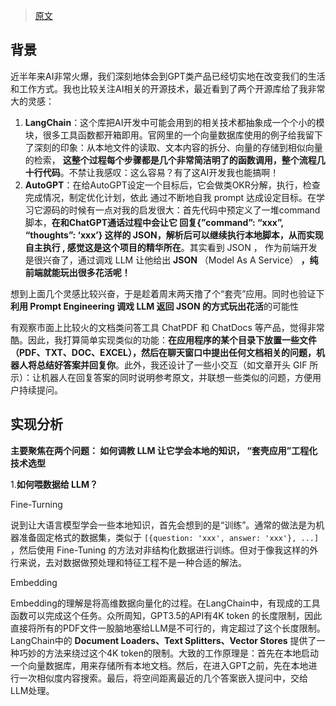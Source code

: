 > [原文](https://zhuanlan.zhihu.com/p/630918550) 

## 背景

近半年来AI非常火爆，我们深刻地体会到GPT类产品已经切实地在改变我们的生活和工作方式。我也比较关注AI相关的开源技术，最近看到了两个开源库给了我非常大的灵感：

1. **LangChain**：这个库把AI开发中可能会用到的相关技术都抽象成一个个小的模块，很多工具函数都开箱即用。官网里的一个向量数据库使用的例子给我留下了深刻的印象：从本地文件的读取、文本内容的拆分、向量的存储到相似向量的检索， **这整个过程每个步骤都是几个非常简洁明了的函数调用，整个流程几十行代码**。不禁让我感叹：这么容易？有了这AI开发我也能搞啊！
2. **AutoGPT**：在给AutoGPT设定一个目标后，它会做类OKR分解，执行，检查完成情况，制定优化计划，依此 通过不断地自我 prompt 达成设定目标。在学习它源码的时候有一点对我的启发很大：首先代码中预定义了一堆command脚本，**在和ChatGPT通话过程中会让它 回复{”command”: “xxx”, “thoughts”: ‘xxx’} 这样的 JSON，解析后可以继续执行本地脚本，从而实现自主执行 , 感觉这是这个项目的精华所在**。其实看到 JSON ， 作为前端开发是很兴奋了，通过调戏 LLM 让他给出 **JSON** （Model As A Service） **，纯前端就能玩出很多花活呢！**

想到上面几个灵感比较兴奋，于是趁着周末两天撸了个“套壳”应用。同时也验证下**利用 Prompt Engineering 调戏 LLM 返回 JSON 的方式玩出花活**的可能性

有观察市面上比较火的文档类问答工具 ChatPDF 和 ChatDocs 等产品，觉得非常酷。因此，我打算简单实现类似的功能：**在应用程序的某个目录下放置一些文件（PDF、TXT、DOC、EXCEL），然后在聊天窗口中提出任何文档相关的问题，机器人将总结好答案并回复你**。此外，我还设计了一些小交互（如文章开头 GIF 所示）：让机器人在回复答案的同时说明参考原文，并联想一些类似的问题，方便用户持续提问。

## **实现分析**

**主要聚焦在两个问题： 如何调教 LLM 让它学会本地的知识， “套壳应用”工程化技术选型**

1.**如何喂数据给 LLM？**

Fine-Turning

说到让大语言模型学会一些本地知识，首先会想到的是“训练”。通常的做法是为机器准备固定格式的数据集，类似于  `[{question: 'xxx', answer: 'xxx'}, ...]` ，然后使用 Fine-Tuning 的方法对非结构化数据进行训练。但对于像我这样的外行来说，去对数据做预处理和特征工程不是一种合适的解法。

Embedding

Embedding的理解是将高维数据向量化的过程。在LangChain中，有现成的工具函数可以完成这个任务。众所周知，GPT3.5的API有4K token 的长度限制，因此直接将所有的PDF文件一股脑地塞给LLM是不可行的，肯定超过了这个长度限制。LangChain中的 **Document Loaders、Text Splitters、Vector Stores** 提供了一种巧妙的方法来绕过这个4K token的限制。大致的工作原理是：首先在本地启动一个向量数据库，用来存储所有本地文档。然后，在进入GPT之前，先在本地进行一次相似度内容搜索。最后，将空间距离最近的几个答案嵌入提问中，交给LLM处理。